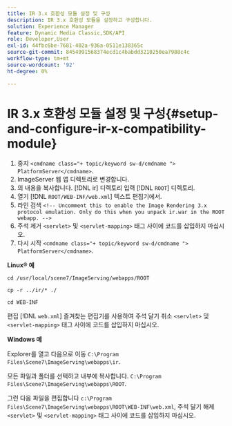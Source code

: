 ```yaml
---
title: IR 3.x 호환성 모듈 설정 및 구성
description: IR 3.x 호환성 모듈을 설정하고 구성합니다.
solution: Experience Manager
feature: Dynamic Media Classic,SDK/API
role: Developer,User
exl-id: 44fbc6be-7681-402a-936a-0511e138365c
source-git-commit: 8454991568374ecd1c4babdd3210250ea7988c4c
workflow-type: tm+mt
source-wordcount: '92'
ht-degree: 0%

---
```


# IR 3.x 호환성 모듈 설정 및 구성{#setup-and-configure-ir-x-compatibility-module}

1. 중지 `<cmdname class="+ topic/keyword sw-d/cmdname ">  PlatformServer</cmdname>`.
1. ImageServer 웹 앱 디렉토리로 변경합니다.
1. 의 내용을 복사합니다. [!DNL ir] 디렉토리 입력 [!DNL `ROOT`] 디렉토리.
1. 열기 [!DNL `ROOT/WEB-INF/web.xml`] 텍스트 편집기에서.
1. 라인 검색 `<!-- Uncomment this to enable the Image Rendering 3.x protocol emulation. Only do this when you unpack ir.war in the ROOT webapp. -->`
1. 주석 제거 `<servlet>` 및 `<servlet-mapping>` 태그 사이에 코드를 삽입하지 마십시오.
1. 다시 시작 `<cmdname class="+ topic/keyword sw-d/cmdname ">  PlatformServer</cmdname>`.

**Linux® 예**

`cd /usr/local/scene7/ImageServing/webapps/ROOT`

`cp -r ../ir/* ./`

`cd WEB-INF`

편집 [!DNL `web.xml`] 즐겨찾는 편집기를 사용하여 주석 달기 취소 `<servlet>` 및 `<servlet-mapping>` 태그 사이에 코드를 삽입하지 마십시오.

**Windows 예**

Explorer를 열고 다음으로 이동 `C:\Program Files\Scene7\ImageServing\webapps\ir`.

모든 파일과 폴더를 선택하고 내부에 복사합니다. `C:\Program Files\Scene7\ImageServing\webapps\ROOT`.

그런 다음 파일을 편집합니다 `c:\Program Files\Scene7\ImageServing\webapps\ROOT\WEB-INF\web.xml`, 주석 달기 해제 `<servlet>` 및 `<servlet-mapping>` 태그 사이에 코드를 삽입하지 마십시오.
